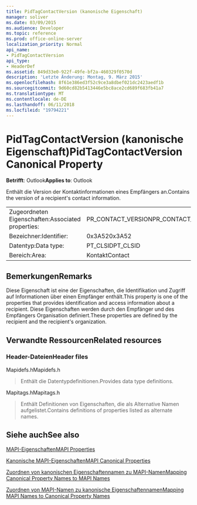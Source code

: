 ```yaml
---
title: PidTagContactVersion (kanonische Eigenschaft)
manager: soliver
ms.date: 03/09/2015
ms.audience: Developer
ms.topic: reference
ms.prod: office-online-server
localization_priority: Normal
api_name:
- PidTagContactVersion
api_type:
- HeaderDef
ms.assetid: 849d33e0-922f-49fe-bf2a-460329f0570d
description: 'Letzte Änderung: Montag, 9. März 2015'
ms.openlocfilehash: 8f61e386ed3f52c9ce3a8dbef021dc2423aedf1b
ms.sourcegitcommit: 9d60cd82b5413446e5bc8ace2cd689f683fb41a7
ms.translationtype: MT
ms.contentlocale: de-DE
ms.lasthandoff: 06/11/2018
ms.locfileid: "19794221"
---
```

# <a name="pidtagcontactversion-canonical-property"></a><span data-ttu-id="3dff0-103">PidTagContactVersion (kanonische Eigenschaft)</span><span class="sxs-lookup"><span data-stu-id="3dff0-103">PidTagContactVersion Canonical Property</span></span>

  
  
<span data-ttu-id="3dff0-104">**Betrifft**: Outlook</span><span class="sxs-lookup"><span data-stu-id="3dff0-104">**Applies to**: Outlook</span></span> 
  
<span data-ttu-id="3dff0-105">Enthält die Version der Kontaktinformationen eines Empfängers an.</span><span class="sxs-lookup"><span data-stu-id="3dff0-105">Contains the version of a recipient's contact information.</span></span>
  
|||
|:-----|:-----|
|<span data-ttu-id="3dff0-106">Zugeordneten Eigenschaften:</span><span class="sxs-lookup"><span data-stu-id="3dff0-106">Associated properties:</span></span>  <br/> |<span data-ttu-id="3dff0-107">PR_CONTACT_VERSION</span><span class="sxs-lookup"><span data-stu-id="3dff0-107">PR_CONTACT_VERSION</span></span>  <br/> |
|<span data-ttu-id="3dff0-108">Bezeichner:</span><span class="sxs-lookup"><span data-stu-id="3dff0-108">Identifier:</span></span>  <br/> |<span data-ttu-id="3dff0-109">0x3A52</span><span class="sxs-lookup"><span data-stu-id="3dff0-109">0x3A52</span></span>  <br/> |
|<span data-ttu-id="3dff0-110">Datentyp:</span><span class="sxs-lookup"><span data-stu-id="3dff0-110">Data type:</span></span>  <br/> |<span data-ttu-id="3dff0-111">PT_CLSID</span><span class="sxs-lookup"><span data-stu-id="3dff0-111">PT_CLSID</span></span>  <br/> |
|<span data-ttu-id="3dff0-112">Bereich:</span><span class="sxs-lookup"><span data-stu-id="3dff0-112">Area:</span></span>  <br/> |<span data-ttu-id="3dff0-113">Kontakt</span><span class="sxs-lookup"><span data-stu-id="3dff0-113">Contact</span></span>  <br/> |
   
## <a name="remarks"></a><span data-ttu-id="3dff0-114">Bemerkungen</span><span class="sxs-lookup"><span data-stu-id="3dff0-114">Remarks</span></span>

<span data-ttu-id="3dff0-115">Diese Eigenschaft ist eine der Eigenschaften, die Identifikation und Zugriff auf Informationen über einen Empfänger enthält.</span><span class="sxs-lookup"><span data-stu-id="3dff0-115">This property is one of the properties that provides identification and access information about a recipient.</span></span> <span data-ttu-id="3dff0-116">Diese Eigenschaften werden durch den Empfänger und des Empfängers Organisation definiert.</span><span class="sxs-lookup"><span data-stu-id="3dff0-116">These properties are defined by the recipient and the recipient's organization.</span></span>
  
## <a name="related-resources"></a><span data-ttu-id="3dff0-117">Verwandte Ressourcen</span><span class="sxs-lookup"><span data-stu-id="3dff0-117">Related resources</span></span>

### <a name="header-files"></a><span data-ttu-id="3dff0-118">Header-Dateien</span><span class="sxs-lookup"><span data-stu-id="3dff0-118">Header files</span></span>

<span data-ttu-id="3dff0-119">Mapidefs.h</span><span class="sxs-lookup"><span data-stu-id="3dff0-119">Mapidefs.h</span></span>
  
> <span data-ttu-id="3dff0-120">Enthält die Datentypdefinitionen.</span><span class="sxs-lookup"><span data-stu-id="3dff0-120">Provides data type definitions.</span></span>
    
<span data-ttu-id="3dff0-121">Mapitags.h</span><span class="sxs-lookup"><span data-stu-id="3dff0-121">Mapitags.h</span></span>
  
> <span data-ttu-id="3dff0-122">Enthält Definitionen von Eigenschaften, die als Alternative Namen aufgelistet.</span><span class="sxs-lookup"><span data-stu-id="3dff0-122">Contains definitions of properties listed as alternate names.</span></span>
    
## <a name="see-also"></a><span data-ttu-id="3dff0-123">Siehe auch</span><span class="sxs-lookup"><span data-stu-id="3dff0-123">See also</span></span>



[<span data-ttu-id="3dff0-124">MAPI-Eigenschaften</span><span class="sxs-lookup"><span data-stu-id="3dff0-124">MAPI Properties</span></span>](mapi-properties.md)
  
[<span data-ttu-id="3dff0-125">Kanonische MAPI-Eigenschaften</span><span class="sxs-lookup"><span data-stu-id="3dff0-125">MAPI Canonical Properties</span></span>](mapi-canonical-properties.md)
  
[<span data-ttu-id="3dff0-126">Zuordnen von kanonischen Eigenschaftennamen zu MAPI-Namen</span><span class="sxs-lookup"><span data-stu-id="3dff0-126">Mapping Canonical Property Names to MAPI Names</span></span>](mapping-canonical-property-names-to-mapi-names.md)
  
[<span data-ttu-id="3dff0-127">Zuordnen von MAPI-Namen zu kanonische Eigenschaftennamen</span><span class="sxs-lookup"><span data-stu-id="3dff0-127">Mapping MAPI Names to Canonical Property Names</span></span>](mapping-mapi-names-to-canonical-property-names.md)

